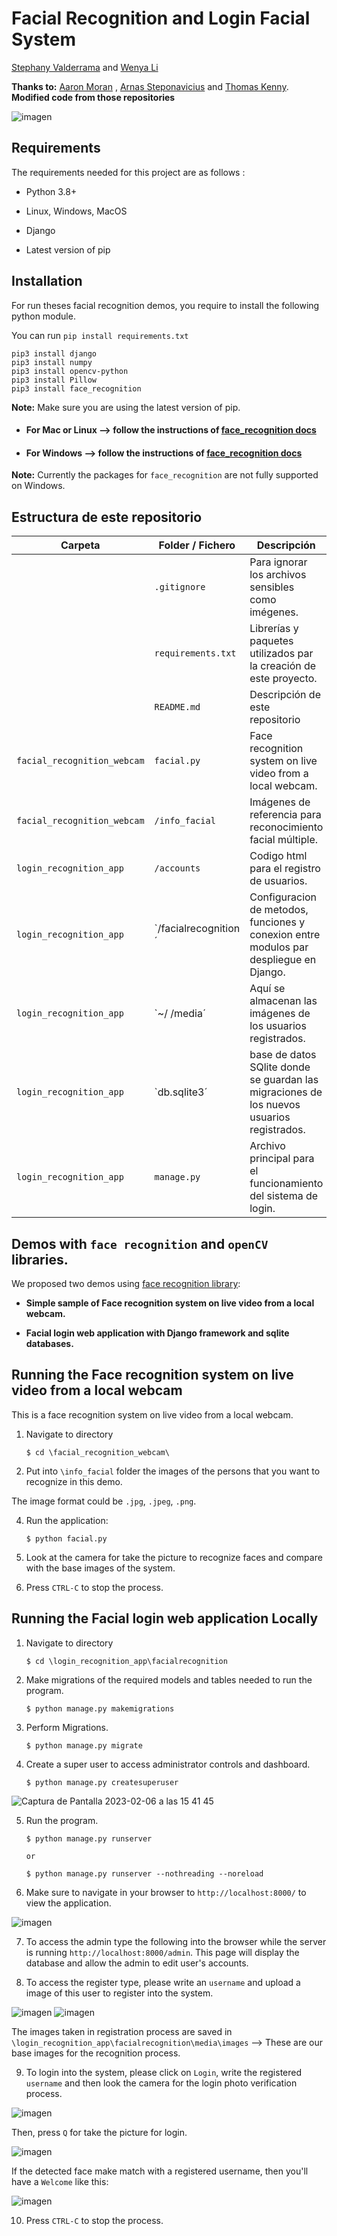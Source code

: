 # Facial Recognition and Login Facial System


[Stephany Valderrama](https://github.com/stph89)&nbsp;and [Wenya Li](https://github.com/wenlla)  &nbsp;

**Thanks to:**  [Aaron Moran](https://github.com/Moran98)&nbsp;, [Arnas Steponavicius](https://github.com/ArnasSteponavicius00)&nbsp;and [Thomas Kenny](https://github.com/KennyThomas).
**Modified code from those repositories**

![imagen](https://user-images.githubusercontent.com/110174766/217071499-439be897-c7de-4474-a0a7-bc9b03ed876b.png)


## Requirements

The requirements needed for this project are as follows :

* Python 3.8+

* Linux, Windows, MacOS

* Django

* Latest version of pip
  

## Installation
  
For run theses facial recognition demos, you require to install the following python module.

You can run `pip install requirements.txt`

```
pip3 install django
pip3 install numpy
pip3 install opencv-python
pip3 install Pillow
pip3 install face_recognition
```
  **Note:** Make sure you are using the latest version of pip.
* #### For Mac or Linux --> follow the instructions of [face_recognition docs](https://gist.github.com/ageitgey/629d75c1baac34dfa5ca2a1928a7aeaf)

* #### For Windows --> follow the instructions of [face_recognition docs](https://github.com/ageitgey/face_recognition/issues/175#issue-257710508)

**Note:** Currently the packages for `face_recognition` are not fully supported on Windows. 

## Estructura de este repositorio

| Carpeta                     | Folder / Fichero    | Descripción                                                                              |
|-----------------------------|---------------------|------------------------------------------------------------------------------------------|
|                             | `.gitignore`        | Para ignorar los archivos sensibles como imégenes.                                       |
|                             | `requirements.txt`  | Librerías y paquetes utilizados par la creación de este proyecto.                        |
|                             | `README.md`         | Descripción de este repositorio                                                          |
| `facial_recognition_webcam` | `facial.py`         | Face recognition system on live video from a local webcam.                               |
|`facial_recognition_webcam`  | `/info_facial`      | Imágenes de referencia para reconocimiento facial múltiple.                              |
| `login_recognition_app`     | `/accounts`         | Codigo html para el registro de usuarios.                                                |
| `login_recognition_app`     | `/facialrecognition´| Configuracion de metodos, funciones y conexion entre modulos par despliegue en Django.   |
| `login_recognition_app`     | `~/ /media´         | Aquí se almacenan las imágenes de los usuarios registrados.                              |
| `login_recognition_app`     | `db.sqlite3´        | base de datos SQlite donde se guardan las migraciones de los nuevos usuarios registrados.|
| `login_recognition_app`     | `manage.py`         | Archivo principal para el funcionamiento del sistema de login.                           |
           

## Demos with `face recognition` and `openCV` libraries.
We proposed two demos using [face recognition library](https://github.com/ageitgey/face_recognition):

 * **Simple sample of Face recognition system on live video from a local webcam.**
 
 * **Facial login web application with Django framework and sqlite databases.**
  
  
  
## Running the Face recognition system on live video from a local webcam
This is a face recognition system on live video from a local webcam.

1. Navigate to directory

	```
	$ cd \facial_recognition_webcam\
	```
2. Put into `\info_facial` folder the images of the persons that you want to recognize in this demo.

The image format could be `.jpg`, `.jpeg`, `.png`.

4. Run the application:

	```
	$ python facial.py 
	```
	
5. Look at the camera for take the picture to recognize faces and compare with the base images of the system.
	
7. Press `CTRL-C` to stop the process.

## Running the Facial login web application Locally

1. Navigate to directory

	```
	$ cd \login_recognition_app\facialrecognition
	```
  

2. Make migrations of the required models and tables needed to run the program.
	```
	$ python manage.py makemigrations
	```
  

3. Perform Migrations.

	```
	$ python manage.py migrate
	```


4. Create a super user to access administrator controls and dashboard.

	```
	$ python manage.py createsuperuser
	```
![Captura de Pantalla 2023-02-06 a las 15 41 45](https://user-images.githubusercontent.com/110174766/217022005-001a3eb1-740a-4be6-82ba-ad37103dcef3.png)



5. Run the program.

	```
	$ python manage.py runserver
	
	or
	
	$ python manage.py runserver --nothreading --noreload
	```

6. Make sure to navigate in your browser to `http://localhost:8000/` to view the application.

![imagen](https://user-images.githubusercontent.com/110174766/217067999-bd319b8e-af8b-4cbb-a7d7-f83b22477159.png)

  

7. To access the admin type the following into the browser while the server is running `http://localhost:8000/admin`. 
This page will display the database and allow the admin to edit user's accounts.

8. To access the register type, please write an `username` and upload a image of this user to register into the system.

![imagen](https://user-images.githubusercontent.com/110174766/217067598-3f40c0fa-5d2a-4294-ad05-dc5e64b23208.png)
![imagen](https://user-images.githubusercontent.com/110174766/217067656-456b2aec-3837-4415-a125-d45029e51aa7.png)


The images taken in registration process are saved in `\login_recognition_app\facialrecognition\media\images` --> These are our base images for the recognition process.

9. To login into the system, please click on `Login`, write the registered `username` and then look the camera for the login photo verification process. 


![imagen](https://user-images.githubusercontent.com/110174766/217068990-e27e177e-08e3-4d60-b941-6ea55fac71c0.png)

Then, press `Q` for take the picture for login.

![imagen](https://user-images.githubusercontent.com/110174766/217068434-498c596d-6a82-4677-8b57-5028ca9226a8.png)



If the detected face make match with a registered username, then you'll have a `Welcome` like this:

![imagen](https://user-images.githubusercontent.com/110174766/217067344-bb8112fa-65e3-478d-8886-db4b3a63f949.png)

  
10. Press `CTRL-C` to stop the process.


